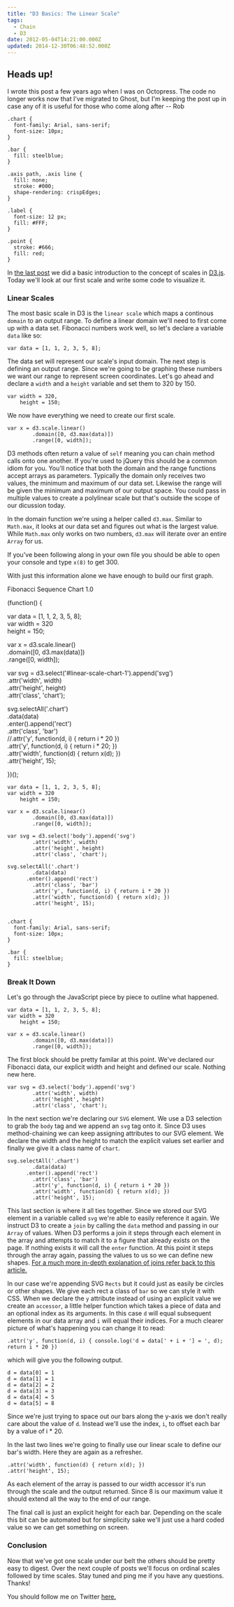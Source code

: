 ```yaml
---
title: "D3 Basics: The Linear Scale"
tags:
  - Chain
  - D3
date: 2012-05-04T14:21:00.000Z
updated: 2014-12-30T06:48:52.000Z
---
```


## Heads up!

I wrote this post a few years ago when I was on Octopress. The code no longer works now that I've migrated to Ghost, but I'm keeping the post up in case any of it is useful for those who come along after -- Rob

<pre><code>.chart {
  font-family: Arial, sans-serif;
  font-size: 10px;
}

.bar {
  fill: steelblue;
}

.axis path, .axis line {
  fill: none;
  stroke: #000;
  shape-rendering: crispEdges;
}

.label {
  font-size: 12 px;
  fill: #FFF;
}

.point {
  stroke: #666;
  fill: red;
}
</code></pre>
  

In [the last post](http://localhost:4000/blog/2012/05/03/d3-basics-an-introduction-to-scales/) we did a basic introduction to the concept of scales in [D3.js](http://d3js.org/). Today we'll look at our first scale and write some code to visualize it.

### Linear Scales

The most basic scale in D3 is the `linear scale` which maps a continous `domain` to an output range. To define a linear domain we'll need to first come up with a data set. Fibonacci numbers work well, so let's declare a variable `data` like so:

    var data = [1, 1, 2, 3, 5, 8];
    

The data set will represent our scale's input domain. The next step is defining an output range. Since we're going to be graphing these numbers we want our range to represent screen coordinates. Let's go ahead and declare a `width` and a `height` variable and set them to 320 by 150.

    var width = 320,
        height = 150;
    

We now have everything we need to create our first scale.

    var x = d3.scale.linear()
            .domain([0, d3.max(data)])
            .range([0, width]);
    

D3 methods often return a value of `self` meaning you can chain method calls onto one another. If you're used to jQuery this should be a common idiom for you. You'll notice that both the domain and the range functions accept arrays as parameters. Typically the domain only receives two values, the minimum and maximum of our data set. Likewise the range will be given the minimum and maximum of our output space. You could pass in multiple values to create a polylinear scale but that's outside the scope of our dicussion today.

In the domain function we're using a helper called `d3.max`. Similar to `Math.max`, it looks at our data set and figures out what is the largest value. While `Math.max` only works on two numbers, `d3.max` will iterate over an entire `Array` for us.

If you've been following along in your own file you should be able to open your console and type `x(8)` to get 300.

With just this information alone we have enough to build our first graph.

Fibonacci Sequence Chart 1.0

(function() {
<p>var data = [1, 1, 2, 3, 5, 8];<br>
var width = 320<br>
height = 150;</p>
<p>var x = d3.scale.linear()<br>
.domain([0, d3.max(data)])<br>
.range([0, width]);</p>
<p>var svg = d3.select('#linear-scale-chart-1').append('svg')<br>
.attr('width', width)<br>
.attr('height', height)<br>
.attr('class', 'chart');</p>
<p>svg.selectAll('.chart')<br>
.data(data)<br>
.enter().append('rect')<br>
.attr('class', 'bar')<br>
//.attr('y', function(d, i) { return i * 20 })<br>
.attr('y', function(d, i) { return i * 20; })<br>
.attr('width', function(d) { return x(d); })<br>
.attr('height', 15);</p>
<p>})();<br>

    var data = [1, 1, 2, 3, 5, 8];
    var width = 320
        height = 150;
    
    var x = d3.scale.linear()
            .domain([0, d3.max(data)])  
            .range([0, width]);
    
    var svg = d3.select('body').append('svg')
            .attr('width', width)
            .attr('height', height)
            .attr('class', 'chart');
    
    svg.selectAll('.chart')
            .data(data)
          .enter().append('rect')
            .attr('class', 'bar')
            .attr('y', function(d, i) { return i * 20 })
            .attr('width', function(d) { return x(d); })
            .attr('height', 15);
    

    .chart {
      font-family: Arial, sans-serif;
      font-size: 10px;
    }
    
    .bar {
      fill: steelblue;
    }
    

### Break It Down

Let's go through the JavaScript piece by piece to outline what happened.

    var data = [1, 1, 2, 3, 5, 8];
    var width = 320
        height = 150;
    
    var x = d3.scale.linear()
            .domain([0, d3.max(data)])
            .range([0, width]);
    

The first block should be pretty familar at this point. We've declared our Fibonacci data, our explicit width and height and defined our scale. Nothing new here.

    var svg = d3.select('body').append('svg')
            .attr('width', width)
            .attr('height', height)
            .attr('class', 'chart');
    

In the next section we're declaring our `SVG` element. We use a D3 selection to grab the `body` tag and we append an `svg` tag onto it. Since D3 uses method-chaining we can keep assigning attributes to our SVG element. We declare the width and the height to match the explicit values set earlier and finally we give it a class name of `chart`.

    svg.selectAll('.chart')
            .data(data)
          .enter().append('rect')
            .attr('class', 'bar')
            .attr('y', function(d, i) { return i * 20 })
            .attr('width', function(d) { return x(d); })
            .attr('height', 15);
    

This last section is where it all ties together. Since we stored our SVG element in a variable called `svg` we're able to easily reference it again. We instruct D3 to create a `join` by calling the `data` method and passing in our `Array` of values. When D3 performs a join it steps through each element in the array and attempts to match it to a figure that already exists on the page. If nothing exists it will call the `enter` function. At this point it steps through the array again, passing the values to us so we can define new shapes. [For a much more in-depth explanation of joins refer back to this article.](http://bost.ocks.org/mike/join/)

In our case we're appending SVG `Rects` but it could just as easily be circles or other shapes. We give each rect a class of `bar` so we can style it with CSS. When we declare the `y` attribute instead of using an explicit value we create an `accessor`, a little helper function which takes a piece of data and an optional index as its arguments. In this case `d` will equal subsequent elements in our data array and `i` will equal their indices. For a much clearer picture of what's happening you can change it to read:

    .attr('y', function(d, i) { console.log('d = data[' + i + '] = ', d); return i * 20 })
    

which will give you the following output.

    d = data[0] = 1
    d = data[1] = 1
    d = data[2] = 2
    d = data[3] = 3
    d = data[4] = 5
    d = data[5] = 8
    

Since we're just trying to space out our bars along the y-axis we don't really care about the value of `d`. Instead we'll use the index, `i`, to offset each bar by a value of i * 20.

In the last two lines we're going to finally use our linear scale to define our bar's width. Here they are again as a refresher.

    .attr('width', function(d) { return x(d); })
    .attr('height', 15);
    

As each element of the array is passed to our width accessor it's run through the scale and the output returned. Since 8 is our maximum value it should extend all the way to the end of our range.

The final call is just an explicit height for each bar. Depending on the scale this bit can be automated but for simplicity sake we'll just use a hard coded value so we can get something on screen.

### Conclusion

Now that we've got one scale under our belt the others should be pretty easy to digest. Over the next couple of posts we'll focus on ordinal scales followed by time scales. Stay tuned and ping me if you have any questions. Thanks!

You should follow me on Twitter [here.](http://twitter.com/rob_dodson)
